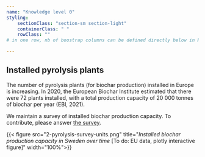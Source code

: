 ```yaml
---
name: "Knowledge level 0"
styling:
    sectionClass: "section-sm section-light"
    containerClass: " "
    rowClass: ""
# in one row, nb of boostrap columns can be defined directly below in HTML

---
```

<div class="col-md-4">

## **Installed pyrolysis plants**

The number of pyrolysis plants (for biochar production) installed in Europe is increasing. In 2020, the European Biochar Institute estimated that there were 72 plants installed, with a total production capacity of 20 000 tonnes of biochar per year (EBI, 2021).

We maintain a survey of installed biochar production capacity. To contribute, please answer <u>[the survey]()</u>.


</div>

<div class="col-md-8">

{{< figure src="2-pyrolysis-survey-units.png" title="*Installed biochar production capacity in Sweden over time* [To do: EU data, plotly interactive figure]" width="100%">}}
 

</div>
